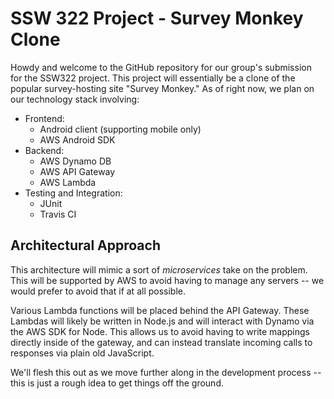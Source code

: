 # SSW 322 Project - Survey Monkey Clone
Howdy and welcome to the GitHub repository for our group's submission for the SSW322 project.  This project will essentially be a clone of the popular survey-hosting site "Survey Monkey."  As of right now, we plan on our technology stack involving:

- Frontend:
    - Android client (supporting mobile only)
    - AWS Android SDK
- Backend:
    - AWS Dynamo DB
    - AWS API Gateway
    - AWS Lambda
- Testing and Integration:
    - JUnit
    - Travis CI

## Architectural Approach
This architecture will mimic a sort of _microservices_ take on the problem.  This will be supported by AWS to avoid having to manage any servers -- we would prefer to avoid that if at all possible.

Various Lambda functions will be placed behind the API Gateway.  These Lambdas will likely be written in Node.js and will interact with Dynamo via the AWS SDK for Node.  This allows us to avoid having to write mappings directly inside of the gateway, and can instead translate incoming calls to responses via plain old JavaScript.

We'll flesh this out as we move further along in the development process -- this is just a rough idea to get things off the ground.